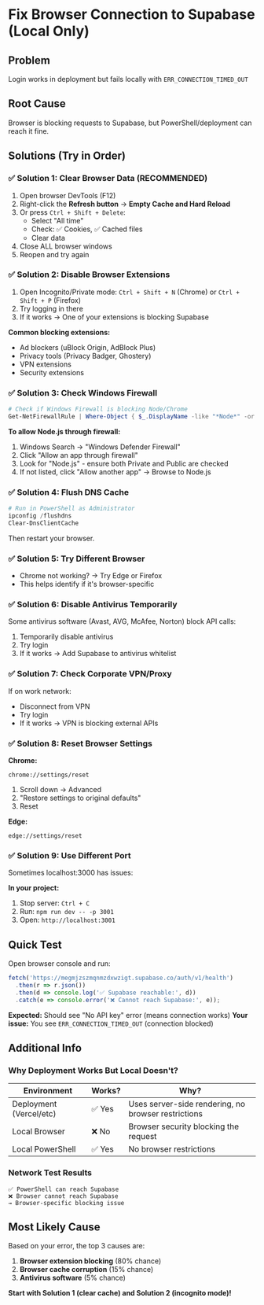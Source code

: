 # Fix Browser Connection to Supabase (Local Only)

## Problem
Login works in deployment but fails locally with `ERR_CONNECTION_TIMED_OUT`

## Root Cause
Browser is blocking requests to Supabase, but PowerShell/deployment can reach it fine.

## Solutions (Try in Order)

### ✅ Solution 1: Clear Browser Data (RECOMMENDED)
1. Open browser DevTools (F12)
2. Right-click the **Refresh button** → **Empty Cache and Hard Reload**
3. Or press `Ctrl + Shift + Delete`:
   - Select "All time"
   - Check: ✅ Cookies, ✅ Cached files
   - Clear data
4. Close ALL browser windows
5. Reopen and try again

### ✅ Solution 2: Disable Browser Extensions
1. Open Incognito/Private mode: `Ctrl + Shift + N` (Chrome) or `Ctrl + Shift + P` (Firefox)
2. Try logging in there
3. If it works → One of your extensions is blocking Supabase

**Common blocking extensions:**
- Ad blockers (uBlock Origin, AdBlock Plus)
- Privacy tools (Privacy Badger, Ghostery)
- VPN extensions
- Security extensions

### ✅ Solution 3: Check Windows Firewall
```powershell
# Check if Windows Firewall is blocking Node/Chrome
Get-NetFirewallRule | Where-Object { $_.DisplayName -like "*Node*" -or $_.DisplayName -like "*Chrome*" }
```

**To allow Node.js through firewall:**
1. Windows Search → "Windows Defender Firewall"
2. Click "Allow an app through firewall"
3. Look for "Node.js" - ensure both Private and Public are checked
4. If not listed, click "Allow another app" → Browse to Node.js

### ✅ Solution 4: Flush DNS Cache
```powershell
# Run in PowerShell as Administrator
ipconfig /flushdns
Clear-DnsClientCache
```

Then restart your browser.

### ✅ Solution 5: Try Different Browser
- Chrome not working? → Try Edge or Firefox
- This helps identify if it's browser-specific

### ✅ Solution 6: Disable Antivirus Temporarily
Some antivirus software (Avast, AVG, McAfee, Norton) block API calls:
1. Temporarily disable antivirus
2. Try login
3. If it works → Add Supabase to antivirus whitelist

### ✅ Solution 7: Check Corporate VPN/Proxy
If on work network:
- Disconnect from VPN
- Try login
- If it works → VPN is blocking external APIs

### ✅ Solution 8: Reset Browser Settings
**Chrome:**
```
chrome://settings/reset
```
1. Scroll down → Advanced
2. "Restore settings to original defaults"
3. Reset

**Edge:**
```
edge://settings/reset
```

### ✅ Solution 9: Use Different Port
Sometimes localhost:3000 has issues:

**In your project:**
1. Stop server: `Ctrl + C`
2. Run: `npm run dev -- -p 3001`
3. Open: `http://localhost:3001`

## Quick Test
Open browser console and run:
```javascript
fetch('https://megmjzszmqnmzdxwzigt.supabase.co/auth/v1/health')
  .then(r => r.json())
  .then(d => console.log('✅ Supabase reachable:', d))
  .catch(e => console.error('❌ Cannot reach Supabase:', e));
```

**Expected:** Should see "No API key" error (means connection works)
**Your issue:** You see `ERR_CONNECTION_TIMED_OUT` (connection blocked)

## Additional Info

### Why Deployment Works But Local Doesn't?
| Environment | Works? | Why? |
|-------------|--------|------|
| Deployment (Vercel/etc) | ✅ Yes | Uses server-side rendering, no browser restrictions |
| Local Browser | ❌ No | Browser security blocking the request |
| Local PowerShell | ✅ Yes | No browser restrictions |

### Network Test Results
```
✅ PowerShell can reach Supabase
❌ Browser cannot reach Supabase
→ Browser-specific blocking issue
```

## Most Likely Cause
Based on your error, the top 3 causes are:
1. **Browser extension blocking** (80% chance)
2. **Browser cache corruption** (15% chance)
3. **Antivirus software** (5% chance)

**Start with Solution 1 (clear cache) and Solution 2 (incognito mode)!**

